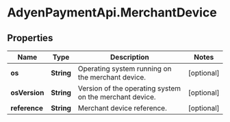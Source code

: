 # AdyenPaymentApi.MerchantDevice

## Properties

Name | Type | Description | Notes
------------ | ------------- | ------------- | -------------
**os** | **String** | Operating system running on the merchant device. | [optional] 
**osVersion** | **String** | Version of the operating system on the merchant device. | [optional] 
**reference** | **String** | Merchant device reference. | [optional] 


